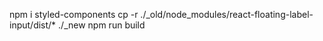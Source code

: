 npm i styled-components
cp -r ./_old/node_modules/react-floating-label-input/dist/* ./_new
npm run build
